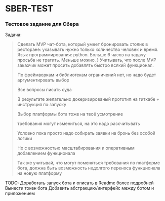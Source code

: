 # SBER-TEST

### Тестовое задание для Cбера

Задача:

> Сделать MVP чат-бота, который умеет бронировать столик в ресторане: указывать нужно только количество человек и время.
> Язык программирования: python.
> Больше 6 часов на задачу просьба не тратить. Меньше можно. )
> Учитывать, что после MVP заказчик может просить добавлять быстро всякий функционал.
> 
> По фреймворкам и библиотекам ограничений нет, но надо будет аргументировать выбор
> 
> Все вопросы писать суда
>
> В результате желательно докеризированый прототип на гитхабе + инструкция по запуску
> 
> Выбор платформы бота тоже на твоё усмотрение
> 
> требования могут измениться, на это надо рассчитывать
> 
> Условно пока просто надо собирать заявки на бронь без особой логики
> 
> Но с возможностью масштабирования и оперативным добавлением функционала
> 
> Так же учитывай, что могут поменяться требования по платформе бота, должна быть возможность недолгого переноса функционала на новую платформу

TODO:
Доработать запуск бота и описать в Readme более подробней
Вынести токен бота
Добавить абстракцию/интерфейс между ботом и приложением
